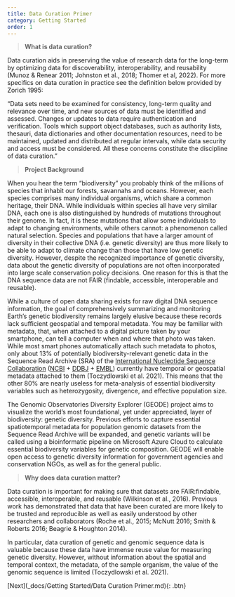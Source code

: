```yaml
---
title: Data Curation Primer
category: Getting Started
order: 1
---
```


> **What is data curation?**

Data curation aids in preserving the value of research data for the long-term by optimizing data for discoverability, interoperability, and reusability (Munoz & Renear 2011; Johnston et al., 2018; Thomer et al, 2022). For more specifics on data curation in practice see the definition below provided by Zorich 1995:

  “Data sets need to be examined for consistency, long-term quality and relevance over time, and new sources of data must be identified and assessed. Changes or updates to data require authentication and verification. Tools which support object databases, such as authority lists, thesauri, data dictionaries and other documentation resources, need to be maintained, updated and distributed at regular intervals, while data security and access must be considered. All these concerns constitute the discipline of data curation.”

  > **Project Background**

When you hear the term “biodiversity” you probably think of the millions of species that  inhabit our forests, savannahs and oceans. However, each species comprises many individual organisms, which share a common heritage, their DNA. While individuals within species all have very similar DNA, each one is also distinguished by hundreds of mutations throughout their genome. In fact, it is these mutations that allow some individuals to adapt to changing environments, while others cannot: a phenomenon called natural selection. Species and populations that have a larger amount of diversity in their collective DNA (i.e. genetic diversity) are thus more likely to be able to adapt to climate change than those that have low genetic diversity. However, despite the recognized importance of genetic diversity, data about the genetic diversity of populations are not often incorporated into large scale conservation policy decisions. One reason for this is that the DNA sequence data are not FAIR (findable, accessible, interoperable and reusable).

While a culture of open data sharing exists for raw digital DNA sequence information, the goal of comprehensively summarizing and monitoring Earth’s genetic biodiversity remains largely elusive because these records lack sufficient geospatial and temporal metadata. You may be familiar with metadata, that, when attached to a digital picture taken by your smartphone, can tell a computer when and where that photo was taken. While most smart phones automatically attach such metadata to photos, only about 13% of potentially biodiversity-relevant genetic data in the Sequence Read Archive (SRA) of the [International Nucleotide Sequence Collaboration](https://www.insdc.org) ([NCBI](https://www.ncbi.nlm.nih.gov/sra/) + [DDBJ](https://www.ddbj.nig.ac.jp/dra/index-e.html) + [EMBL](https://www.ebi.ac.uk/ena/browser/home)) currently have temporal or geospatial metadata attached to them (Toczydlowski et al. 2021). This means that the other 80% are nearly useless for meta-analysis of essential biodiversity variables such as heterozygosity, divergence, and effective population size.

The Genomic Observatories Diversity Explorer (GEODE) project aims to visualize the world’s most foundational, yet under appreciated, layer of biodiversity: genetic diversity. Previous efforts to capture essential spatiotemporal metadata for population genomic datasets from the Sequence Read Archive will be expanded, and genetic variants will be called using a bioinformatic pipeline on Microsoft Azure Cloud to calculate essential biodiversity variables for genetic composition. GEODE will enable open access to genetic diversity information for government agencies and conservation NGOs, as well as for the general public.


> **Why does data curation matter?**

Data curation is important for making sure that datasets are FAIR:findable, accessible, interoperable, and reusable (Wilkinson et al., 2016). Previous work has demonstrated that data that have been curated are more likely to be trusted and reproducible as well as easily understood by other researchers and collaborators (Roche et al., 2015; McNutt 2016; Smith & Roberts 2016; Beagrie & Houghton 2014).

In particular, data curation of genetic and genomic sequence data is valuable because these data have immense reuse value for measuring genetic diversity. However, without information about the spatial and temporal context, the metadata, of the sample organism, the value of the genomic sequence is limited (Toczydlowski et al. 2021).

[Next](_docs/Getting Started/Data Curation Primer.md){: .btn}
